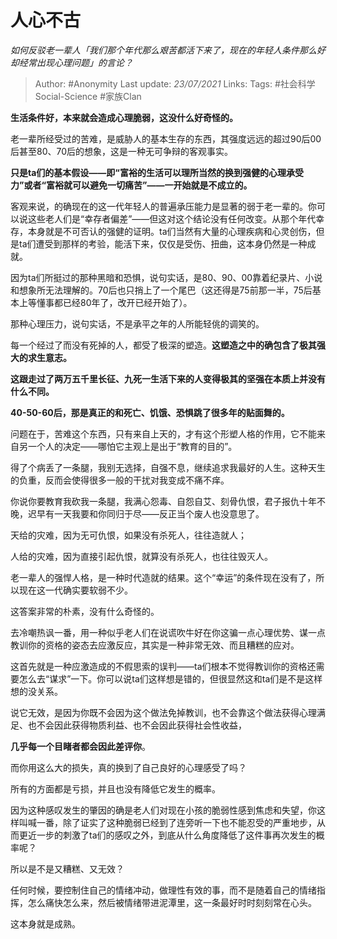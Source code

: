 # 人心不古
*如何反驳老一辈人「我们那个年代那么艰苦都活下来了，现在的年轻人条件那么好却经常出现心理问题」的言论？*

> Author: #Anonymity
Last update: *23/07/2021* 
Links:
Tags: #社会科学Social-Science  #家族Clan


**生活条件好，本来就会造成心理脆弱，这没什么好奇怪的。**

老一辈所经受过的苦难，是威胁人的基本生存的东西，其强度远远的超过90后00后甚至80、70后的想象，这是一种无可争辩的客观事实。

**只是ta们的基本假设——即“富裕的生活可以理所当然的换到强健的心理承受力”或者“富裕就可以避免一切痛苦”——一开始就是不成立的。**

客观来说，的确现在的这一代年轻人的普遍承压能力是显著的弱于老一辈的。你可以说这些老人们是“幸存者偏差”——但这对这个结论没有任何改变。从那个年代幸存，本身就是不可否认的强健的证明。ta们当然有大量的心理疾病和心灵创伤，但是ta们遭受到那样的考验，能活下来，仅仅是受伤、扭曲，这本身仍然是一种成就。

因为ta们所挺过的那种黑暗和恐惧，说句实话，是80、90、00靠着纪录片、小说和想象所无法理解的。70后也只捎上了一个尾巴（这还得是75前那一半，75后基本上等懂事都已经80年了，改开已经开始了）。

那种心理压力，说句实话，不是承平之年的人所能轻佻的调笑的。

每一个经过了而没有死掉的人，都受了极深的塑造。**这塑造之中的确包含了极其强大的求生意志。**

**这跟走过了两万五千里长征、九死一生活下来的人变得极其的坚强在本质上并没有什么不同。**

**40-50-60后，那是真正的和死亡、饥饿、恐惧跳了很多年的贴面舞的。**

问题在于，苦难这个东西，只有来自上天的，才有这个形塑人格的作用，它不能来自另一个人的决定——哪怕它主观上是出于“教育的目的”。

得了个病丢了一条腿，我别无选择，自强不息，继续追求我最好的人生。这种天生的负重，反而会使得很多一般的干扰对我变成不痛不痒。

你说你要教育我砍我一条腿，我满心怨毒、自怨自艾、刻骨仇恨，君子报仇十年不晚，迟早有一天我要和你同归于尽——反正当个废人也没意思了。

天给的灾难，因为无可仇恨，如果没有杀死人，往往造就人；

人给的灾难，因为直接引起仇恨，就算没有杀死人，也往往毁灭人。

老一辈人的强悍人格，是一种时代造就的结果。这个“幸运”的条件现在没有了，所以现在这一代确实要软弱不少。

这答案非常的朴素，没有什么奇怪的。

去冷嘲热讽一番，用一种似乎老人们在说谎吹牛好在你这骗一点心理优势、谋一点教训你的资格的姿态去应激反应，其实是一种非常无效、而且糟糕的应对。

这首先就是一种应激造成的不假思索的误判——ta们根本不觉得教训你的资格还需要怎么去“谋求”一下。你可以说ta们这样想是错的，但很显然这和ta们是不是这样想的没关系。

说它无效，是因为你既不会因为这个做法免掉教训，也不会靠这个做法获得心理满足、也不会因此获得物质利益、也不会因此获得社会性收益，

**几乎每一个目睹者都会因此差评你**。

而你用这么大的损失，真的换到了自己良好的心理感受了吗？

所有的方面都是亏损，并且也没有降低它发生的概率。

因为这种感叹发生的肇因的确是老人们对现在小孩的脆弱性感到焦虑和失望，你这样叫喊一番，除了证实了这种脆弱已经到了连旁听一下也不能忍受的严重地步，从而更近一步的刺激了ta们的感叹之外，到底从什么角度降低了这件事再次发生的概率呢？

所以是不是又糟糕、又无效？

任何时候，要控制住自己的情绪冲动，做理性有效的事，而不是随着自己的情绪指挥，怎么痛快怎么来，然后被情绪带进泥潭里，这一条最好时时刻刻常在心头。

这本身就是成熟。


